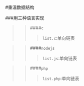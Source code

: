 #重温数据结构

###用三种语言实现
>>####`c`
>>>`list.c`:单向链表

>>####`nodejs`
>>>`list.js`:单向链表

>>####`php`
>>>`list.php`:单向链表
